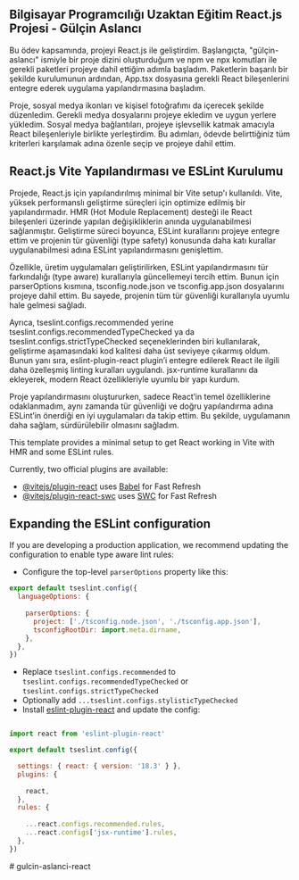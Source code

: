 ## Bilgisayar Programcılığı Uzaktan Eğitim React.js Projesi - Gülçin Aslancı

Bu ödev kapsamında, projeyi React.js ile geliştirdim. Başlangıçta, "gülçin-aslancı" ismiyle bir proje dizini oluşturduğum ve npm ve npx komutları ile gerekli paketleri projeye dahil ettiğim adımla başladım. Paketlerin başarılı bir şekilde kurulumunun ardından, App.tsx dosyasına gerekli React bileşenlerini entegre ederek uygulama yapılandırmasına başladım.

Proje, sosyal medya ikonları ve kişisel fotoğrafımı da içerecek şekilde düzenledim. Gerekli medya dosyalarını projeye ekledim ve uygun yerlere yükledim. Sosyal medya bağlantıları, projeye işlevsellik katmak amacıyla React bileşenleriyle birlikte yerleştirdim. Bu adımları, ödevde belirttiğiniz tüm kriterleri karşılamak adına özenle seçip ve projeye dahil ettim.

## React.js Vite Yapılandırması ve ESLint Kurulumu 

Projede, React.js için yapılandırılmış minimal bir Vite setup'ı kullanıldı. Vite, yüksek performanslı geliştirme süreçleri için optimize edilmiş bir yapılandırmadır. HMR (Hot Module Replacement) desteği ile React bileşenleri üzerinde yapılan değişikliklerin anında uygulanabilmesi sağlanmıştır. Geliştirme süreci boyunca, ESLint kurallarını projeye entegre ettim ve projenin tür güvenliği (type safety) konusunda daha katı kurallar uygulanabilmesi adına ESLint yapılandırmasını genişlettim.

Özellikle, üretim uygulamaları geliştirilirken, ESLint yapılandırmasını tür farkındalığı (type aware) kurallarıyla güncellemeyi tercih ettim. Bunun için parserOptions kısmına, tsconfig.node.json ve tsconfig.app.json dosyalarını projeye dahil ettim. Bu sayede, projenin tüm tür güvenliği kurallarıyla uyumlu hale gelmesi sağladı.

Ayrıca, tseslint.configs.recommended yerine tseslint.configs.recommendedTypeChecked ya da tseslint.configs.strictTypeChecked seçeneklerinden biri kullanılarak, geliştirme aşamasındaki kod kalitesi daha üst seviyeye çıkarmış oldum. Bunun yanı sıra, eslint-plugin-react plugin’i entegre edilerek React ile ilgili daha özelleşmiş linting kuralları uygulandı. jsx-runtime kurallarını da ekleyerek, modern React özellikleriyle uyumlu bir yapı kurdum.

Proje yapılandırmasını oluştururken, sadece React’in temel özelliklerine odaklanmadım, aynı zamanda tür güvenliği ve doğru yapılandırma adına ESLint’in önerdiği en iyi uygulamaları da takip ettim. Bu şekilde, uygulamanın daha sağlam, sürdürülebilir olmasını sağladım.




This template provides a minimal setup to get React working in Vite with HMR and some ESLint rules.

Currently, two official plugins are available:

- [@vitejs/plugin-react](https://github.com/vitejs/vite-plugin-react/blob/main/packages/plugin-react/README.md) uses [Babel](https://babeljs.io/) for Fast Refresh
- [@vitejs/plugin-react-swc](https://github.com/vitejs/vite-plugin-react-swc) uses [SWC](https://swc.rs/) for Fast Refresh

## Expanding the ESLint configuration

If you are developing a production application, we recommend updating the configuration to enable type aware lint rules:

- Configure the top-level `parserOptions` property like this:

```js
export default tseslint.config({
  languageOptions: {
    
    parserOptions: {
      project: ['./tsconfig.node.json', './tsconfig.app.json'],
      tsconfigRootDir: import.meta.dirname,
    },
  },
})
```

- Replace `tseslint.configs.recommended` to `tseslint.configs.recommendedTypeChecked` or `tseslint.configs.strictTypeChecked`
- Optionally add `...tseslint.configs.stylisticTypeChecked`
- Install [eslint-plugin-react](https://github.com/jsx-eslint/eslint-plugin-react) and update the config:

```js

import react from 'eslint-plugin-react'

export default tseslint.config({

  settings: { react: { version: '18.3' } },
  plugins: {
  
    react,
  },
  rules: {
    
    ...react.configs.recommended.rules,
    ...react.configs['jsx-runtime'].rules,
  },
})
```
#   g u l c i n - a s l a n c i - r e a c t  
 